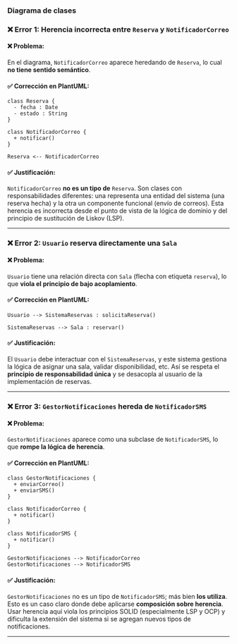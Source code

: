 ### Diagrama de clases

### ❌ **Error 1: Herencia incorrecta entre `Reserva` y `NotificadorCorreo`**

#### ❌ Problema:

En el diagrama, `NotificadorCorreo` aparece heredando de `Reserva`, lo cual **no tiene sentido semántico**.

#### ✅ Corrección en PlantUML:

```plantuml
class Reserva {
  - fecha : Date
  - estado : String
}

class NotificadorCorreo {
  + notificar()
}

Reserva <-- NotificadorCorreo
```

#### ✅ Justificación:

`NotificadorCorreo` **no es un tipo de** `Reserva`. Son clases con responsabilidades diferentes: una representa una entidad del sistema (una reserva hecha) y la otra un componente funcional (envío de correos). Esta herencia es incorrecta desde el punto de vista de la lógica de dominio y del principio de sustitución de Liskov (LSP).

---

### ❌ **Error 2: `Usuario` reserva directamente una `Sala`**

#### ❌ Problema:

`Usuario` tiene una relación directa con `Sala` (flecha con etiqueta `reserva`), lo que **viola el principio de bajo acoplamiento**.

#### ✅ Corrección en PlantUML:

```plantuml
Usuario --> SistemaReservas : solicitaReserva()

SistemaReservas --> Sala : reservar()
```

#### ✅ Justificación:

El `Usuario` debe interactuar con el `SistemaReservas`, y este sistema gestiona la lógica de asignar una sala, validar disponibilidad, etc. Así se respeta el **principio de responsabilidad única** y se desacopla al usuario de la implementación de reservas.

---

### ❌ **Error 3: `GestorNotificaciones` hereda de `NotificadorSMS`**

#### ❌ Problema:

`GestorNotificaciones` aparece como una subclase de `NotificadorSMS`, lo que **rompe la lógica de herencia**.

#### ✅ Corrección en PlantUML:

```plantuml
class GestorNotificaciones {
  + enviarCorreo()
  + enviarSMS()
}

class NotificadorCorreo {
  + notificar()
}

class NotificadorSMS {
  + notificar()
}

GestorNotificaciones --> NotificadorCorreo
GestorNotificaciones --> NotificadorSMS
```

#### ✅ Justificación:

`GestorNotificaciones` no es un tipo de `NotificadorSMS`; más bien **los utiliza**. Esto es un caso claro donde debe aplicarse **composición sobre herencia**. Usar herencia aquí viola los principios SOLID (especialmente LSP y OCP) y dificulta la extensión del sistema si se agregan nuevos tipos de notificaciones.

---
